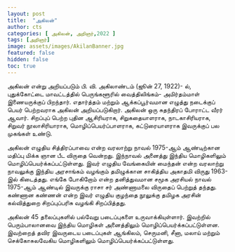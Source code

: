 ```yaml
---
layout: post
title:  "அகிலன்"
author: cts
categories: [ அகிலன், அறிஞர்,2022 ]
tags: [அறிஞர்]
image: assets/images/AkilanBanner.jpg
featured: false
hidden: false
toc: true
---
```

அகிலன் என்று அறியப்படும் பி. வி. அகிலாண்டம் (ஜூன் 27, 1922)- ல், புதுக்கோட்டை மாவட்டத்தில் பெருங்களூரில் வைத்திலிங்கம்- அமிர்தம்மாள் இணையருக்குப் பிறந்தார். எதார்த்தம் மற்றும் ஆக்கப்பூர்வமான எழுத்து நடைக்குப் பெயர் பெற்றவராக அகிலன் அறியப்படுகிறார். அகிலன் ஒரு சுதந்திரப் போராட்ட வீரர் ஆவார். சிறப்புப் பெற்ற புதின ஆசிரியராக, சிறுகதையாளராக, நாடகாசிரியராக, சிறுவர் நூலாசிரியாராக, மொழிப்பெயர்ப்பாளராக, கட்டுரையாளராக இவருக்குப் பல முகங்கள் உண்டு.

அகிலன் எழுதிய சித்திரப்பாவை என்ற வரலாற்று நாவல் 1975-ஆம் ஆண்டிற்கான மதிப்பு மிக்க ஞான பீட விருதை வென்றது. இந்நாவல் அனைத்து இந்திய மொழிகளிலும் மொழிப்பெயர்க்கப்பட்டுள்ளது. இவர் எழுதிய வேங்கையின் மைந்தன் என்ற வரலாற்று நாவலுக்கு இந்திய அரசாங்கம் வழங்கும் தமிழுக்கான சாகித்திய அகாதமி விருது 1963-இல் கிடைத்தது. எங்கே போகிறோம் என்ற தனித்துவமான சமூக அரசியல் நாவல் 1975-ஆம் ஆண்டில் இவருக்கு ராசா சர் அண்ணாமலை விருதைப் பெற்றுத் தந்தது. கண்ணான கண்ணன் என்ற இவர் எழுதிய குழந்தை நூலுக்கு தமிழக அரசின் கல்வித்துறை சிறப்புப்பரிசு வழங்கி சிறப்பித்தது.

அகிலன் 45 தலைப்புகளில் பல்வேறு படைப்புகளை உருவாக்கியுள்ளார். இவற்றில் பெரும்பாலானவை இந்திய மொழிகள் அனைத்திலும் மொழிப்பெயர்க்கப்பட்டுள்ளன. இவற்றைத் தவிர இவருடைய படைப்புகள் ஆங்கிலம், செருமனி, சீனா, மலாய் மற்றும் செக்கோசுலவேகிய மொழிகளிலும் மொழிப்பெயர்க்கப்பட்டுள்ளது.

